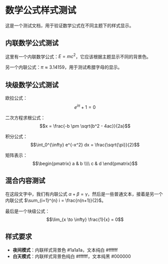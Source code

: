 # 数学公式样式测试

这是一个测试文档，用于验证数学公式在不同主题下的样式显示。

## 内联数学公式测试

这里有一个内联数学公式：$E = mc^2$，它应该根据主题显示不同的背景色。

另一个内联公式：$\pi \approx 3.14159$，用于测试希腊字母的显示。

## 块级数学公式测试

欧拉公式：
$$e^{i\pi} + 1 = 0$$

二次方程求根公式：
$$x = \frac{-b \pm \sqrt{b^2 - 4ac}}{2a}$$

积分公式：
$$\int_0^{\infty} e^{-x^2} dx = \frac{\sqrt{\pi}}{2}$$

矩阵表示：
$$\begin{pmatrix} 
a & b \\\\
c & d 
\end{pmatrix}$$

## 混合内容测试

在这段文字中，我们有内联公式 $\alpha + \beta = \gamma$，然后是一些普通文本，接着是另一个内联公式 $\sum_{i=1}^{n} i = \frac{n(n+1)}{2}$。

最后是一个块级公式：
$$\lim_{x \to \infty} \frac{1}{x} = 0$$

## 样式要求

- **夜间模式**：内联样式背景色 #1a1a1a，文本纯白 #ffffff
- **白天模式**：内联样式背景色纯白 #ffffff，文本纯黑 #000000